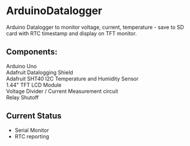 # ArduinoDatalogger
Arduino Datalogger to monitor voltage, current, temperature - save to SD card with RTC timestamp and display on TFT monitor.

## Components:
Arduino Uno  
Adafruit Datalogging Shield  
Adafruit SHT40 I2C Temperature and Humidity Sensor  
1.44" TFT LCD Module  
Voltage Divider / Current Measurement circuit  
Relay Shutoff

## Current Status
- Serial Monitor 
- RTC reporting
